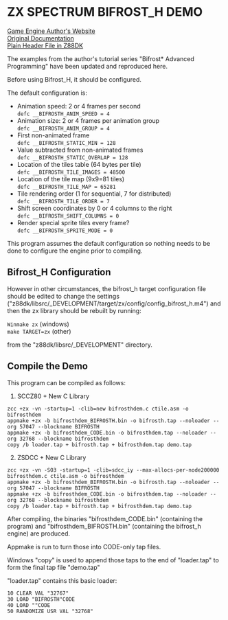 # ZX SPECTRUM BIFROST_H DEMO
[Game Engine Author's Website](https://www.ime.usp.br/~einar/bifrost/)  
[Original Documentation](https://github.com/z88dk/z88dk/tree/master/libsrc/_DEVELOPMENT/arch/zx/bifrost_h)  
[Plain Header File in Z88DK](https://github.com/z88dk/z88dk/blob/master/include/_DEVELOPMENT/clang/arch/zx/bifrost_h.h)

The examples from the author's tutorial series "Bifrost* Advanced Programming" have been updated and reproduced here.

Before using Bifrost_H, it should be configured.

The default configuration is:

 * Animation speed: 2 or 4 frames per second  
   `defc __BIFROSTH_ANIM_SPEED = 4`
 * Animation size: 2 or 4 frames per animation group  
   `defc __BIFROSTH_ANIM_GROUP = 4`
 * First non-animated frame  
   `defc __BIFROSTH_STATIC_MIN = 128`
 * Value subtracted from non-animated frames  
   `defc __BIFROSTH_STATIC_OVERLAP = 128`
 * Location of the tiles table (64 bytes per tile)  
   `defc __BIFROSTH_TILE_IMAGES = 48500`
 * Location of the tile map (9x9=81 tiles)  
   `defc __BIFROSTH_TILE_MAP = 65281`
 * Tile rendering order (1 for sequential, 7 for distributed)  
   `defc __BIFROSTH_TILE_ORDER = 7`
 * Shift screen coordinates by 0 or 4 columns to the right  
   `defc __BIFROSTH_SHIFT_COLUMNS = 0`
 * Render special sprite tiles every frame?  
   `defc __BIFROSTH_SPRITE_MODE = 0`

This program assumes the default configuration so nothing needs to be done to configure the engine prior to compiling.

## Bifrost_H Configuration

However in other circumstances, the bifrost_h target configuration file should be edited to change the settings
("z88dk/libsrc/_DEVELOPMENT/target/zx/config/config_bifrost_h.m4") and then the zx library should be rebuilt by running:

`Winmake zx` (windows)  
`make TARGET=zx` (other)

from the "z88dk/libsrc/_DEVELOPMENT" directory.

## Compile the Demo

This program can be compiled as follows:

1. SCCZ80 + New C Library
```
zcc +zx -vn -startup=1 -clib=new bifrosthdem.c ctile.asm -o bifrosthdem
appmake +zx -b bifrosthdem_BIFROSTH.bin -o bifrosth.tap --noloader --org 57047 --blockname BIFROSTH
appmake +zx -b bifrosthdem_CODE.bin -o bifrosthdem.tap --noloader --org 32768 --blockname bifrosthdem
copy /b loader.tap + bifrosth.tap + bifrosthdem.tap demo.tap
```
2. ZSDCC + New C Library
```
zcc +zx -vn -SO3 -startup=1 -clib=sdcc_iy --max-allocs-per-node200000 bifrosthdem.c ctile.asm -o bifrosthdem
appmake +zx -b bifrosthdem_BIFROSTH.bin -o bifrosth.tap --noloader --org 57047 --blockname BIFROSTH
appmake +zx -b bifrosthdem_CODE.bin -o bifrosthdem.tap --noloader --org 32768 --blockname bifrosthdem
copy /b loader.tap + bifrosth.tap + bifrosthdem.tap demo.tap
```
After compiling, the binaries "bifrosthdem_CODE.bin" (containing the program) and "bifrosthdem_BIFROSTH.bin" (containing the bifrost_h engine) are produced.

Appmake is run to turn those into CODE-only tap files.

Windows "copy" is used to append those taps to the end of "loader.tap" to form the final tap file "demo.tap"

"loader.tap" contains this basic loader:

```
10 CLEAR VAL "32767"
30 LOAD "BIFROSTH"CODE
40 LOAD ""CODE
50 RANDOMIZE USR VAL "32768"
```
